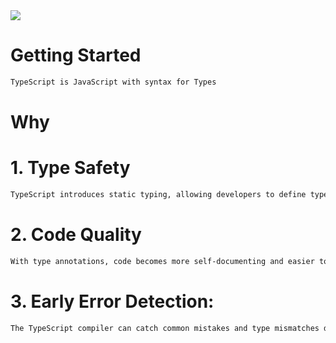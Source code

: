 <!DOCTYPE html>
<html lang="en">
<head>
    <meta charset="UTF-8">
    <meta name="viewport" content="width=device-width, initial-scale=1.0">
</head>
<body>
<img src="https://th.bing.com/th/id/OIP.tIf1yBi6P5ij1rQkbWe8_gAAAA?pid=ImgDet&rs=1" width={200}  class="image"/>


# Getting Started 
``` bash
TypeScript is JavaScript with syntax for Types
```
# Why
# 1. Type Safety
``` bash 
TypeScript introduces static typing, allowing developers to define types for variables, function parameters, and return values.
```
# 2. Code Quality 
``` bash
With type annotations, code becomes more self-documenting and easier to understand.
```

# 3. Early Error Detection: 
``` bash
The TypeScript compiler can catch common mistakes and type mismatches during development.
```



</body>
</html>
